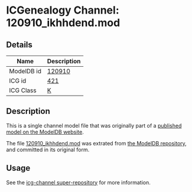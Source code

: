# ICGenealogy Channel: 120910\_ikhhdend.mod

## Details

Name | Description
---- | -----------
ModelDB id | [120910](http://senselab.med.yale.edu/ModelDB/ShowModel.cshtml?model=120910)
ICG id | [421](http://icg.neurotheory.ox.ac.uk/channels/1/421)
ICG Class | [K](http://icg.neurotheory.ox.ac.uk/channels/1)

## Description

This is a single channel model file that was originally part of a [published model on the ModelDB website](http://senselab.med.yale.edu/mModelDB/ShowModel.cshtml?model=120910).

The file [120910\_ikhhdend.mod](120910_ikhhdend.mod) was extrated from [the ModelDB repository](http://senselab.med.yale.edu/ModelDB/ShowModel.cshtml?model=120910), and committed in its original form.

## Usage

See the [icg-channel super-repository](https://github.com/icgenealogy/icg-channels) for more information.